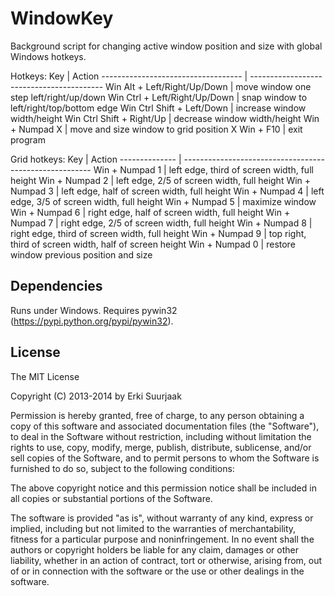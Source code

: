 WindowKey
=========

Background script for changing active window position and size with
global Windows hotkeys. 

Hotkeys:
Key                                 | Action
----------------------------------- | -----------------------------------------
Win Alt        + Left/Right/Up/Down | move window one step left/right/up/down
Win Ctrl       + Left/Right/Up/Down | snap window to left/right/top/bottom edge
Win Ctrl Shift + Left/Down          | increase window width/height
Win Ctrl Shift + Right/Up           | decrease window width/height
Win            + Numpad X           | move and size window to grid position X
Win            + F10                | exit program

Grid hotkeys:
Key            | Action
-------------- | -------------------------------------------------------
Win + Numpad 1 | left edge, third of screen width, full height
Win + Numpad 2 | left edge, 2/5 of screen width, full height
Win + Numpad 3 | left edge, half of screen width, full height
Win + Numpad 4 | left edge, 3/5 of screen width, full height
Win + Numpad 5 | maximize window
Win + Numpad 6 | right edge, half of screen width, full height
Win + Numpad 7 | right edge, 2/5 of screen width, full height
Win + Numpad 8 | right edge, third of screen width, full height
Win + Numpad 9 | top right, third of screen width, half of screen height
Win + Numpad 0 | restore window previous position and size


Dependencies
------------

Runs under Windows. Requires pywin32 (https://pypi.python.org/pypi/pywin32).


License
-------

The MIT License

Copyright (C) 2013-2014 by Erki Suurjaak

Permission is hereby granted, free of charge, to any person obtaining a copy
of this software and associated documentation files (the "Software"), to deal
in the Software without restriction, including without limitation the rights
to use, copy, modify, merge, publish, distribute, sublicense, and/or sell
copies of the Software, and to permit persons to whom the Software is
furnished to do so, subject to the following conditions:

The above copyright notice and this permission notice shall be included in
all copies or substantial portions of the Software.

The software is provided "as is", without warranty of any kind, express or
implied, including but not limited to the warranties of merchantability,
fitness for a particular purpose and noninfringement. In no event shall the
authors or copyright holders be liable for any claim, damages or other
liability, whether in an action of contract, tort or otherwise, arising from,
out of or in connection with the software or the use or other dealings in
the software.
